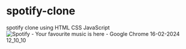 # spotify-clone
spotify clone using HTML CSS JavaScript
![Spotify - Your favourite music is here - Google Chrome 16-02-2024 12_10_10](https://github.com/hi-abhay2004/spotify-clone/assets/133881460/ed61ece5-0928-4072-ae4d-b3e49b3388d8)
